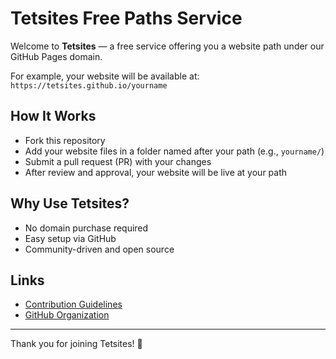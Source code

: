 # Tetsites Free Paths Service

Welcome to **Tetsites** — a free service offering you a website path under our GitHub Pages domain.

For example, your website will be available at:  
`https://tetsites.github.io/yourname`

## How It Works

- Fork this repository
- Add your website files in a folder named after your path (e.g., `yourname/`)
- Submit a pull request (PR) with your changes
- After review and approval, your website will be live at your path

## Why Use Tetsites?

- No domain purchase required
- Easy setup via GitHub
- Community-driven and open source

## Links

- [Contribution Guidelines](CONTRIBUTING.md)  
- [GitHub Organization](https://github.com/tetsites)

---

Thank you for joining Tetsites! 🚀
